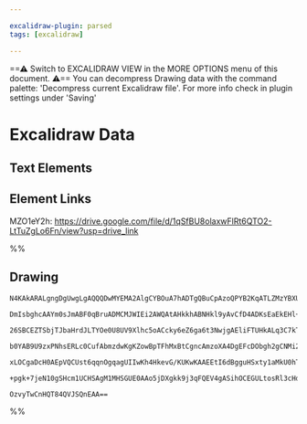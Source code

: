 ```yaml
---

excalidraw-plugin: parsed
tags: [excalidraw]

---
```

==⚠  Switch to EXCALIDRAW VIEW in the MORE OPTIONS menu of this document. ⚠== You can decompress Drawing data with the command palette: 'Decompress current Excalidraw file'. For more info check in plugin settings under 'Saving'



# Excalidraw Data
## Text Elements
## Element Links
MZO1eY2h: https://drive.google.com/file/d/1qSfBU8olaxwFlRt6QTO2-LtTuZgLo6Fn/view?usp=drive_link

%%
## Drawing
```compressed-json
N4KAkARALgngDgUwgLgAQQQDwMYEMA2AlgCYBOuA7hADTgQBuCpAzoQPYB2KqATLZMzYBXUtiRoIACyhQ4zZAHoFAc0JRJQgEYA6bGwC2CgF7N6hbEcK4OCtptbErHALRY8RMpWdx8Q1TdIEfARcZgRmBShcZQUebQBWbQBGGjoghH0EDihmbgBtcDBQMBLoeHF0DM0EYmJcTWDUkshGFnYuNB4ADgBmflLW1k4AOU4xbi6eHgA2HiT4roAWfshC

DmIsbghcAAYm0sJmABF0qBruADMCMJWIEi2AWQAtAHkkhABNHkl9yAvCfD4ADKsEaEkEHl+EGYUFIbAA1ggAOokdTcPiFASwhEIEEwMHoCH3W5wvySDjhXJoJK3NhwXDYNQwbhJHY7W7WZQE9mYiCYbjOeLxHbaADs8VuzLQziSk20ix64tuMLhiIAwmx8GxSFsAMTvA1IW6aBnw5Sk9YarU6iSw6zMemBbJQiion5oLoLbRzHrTaY7Ho7JIzUWi

26SBCEZTSbjTJbaHrdJLTYOe0U8UV9Xlhc5oACcky6eZ6ga6t3NwjgAEliFTUHkALq3C7kTI17gcISAknCdYU5h14rNMqIbg9TEAX2NveIAFFgplsnXG7chHA6mdiCzMzsCzweotM4nbkQOPCttJZPIlGRCIxtMo2GwuQhdAYFP9ggpiAokgBHIELgAIQAVS6TVcEwCgADF8AAJSgaYAEUABUXh4ZwABkoBQoQnmUTC2GmaCbDMBAKAAfiEB0AF5

b0YAB9U9zxPNhsERLc0CufAbmzdwKgKZowBpTFhMxBtCgncAmzoXA4DgEFcDObgh2gCNMi2IhoygfYGEIcigNNCshEtTVtT1C5LKs3TsBEJ0oCrM59BBVUECtcyJH1BBDRsuysgcpzDPY4zTOtLY7Q4B1cHs3zSHsxyMmggFgVBCpoU1YlCggWy4v8hLnOxREUWINFOn6bK/OyfKXJxPECXSyFypy+KnLg4Ro37OsRNKZq8qcl56UZWAWTZJrKoC

xLOCgaDcH0AEpVQCUst6qqnOgqagUIIwKh4HkevG/KUKwKAAEEtI6dBgguHSxty1aMkU0hTritgKAjXBONQTtu2Wg6nNndYTpet6Qk+7ZgdilqMiBuEKBQ8otgtLdyuYbA4UBAANWNpkSKZkyFeJ5gPUMUbRzV8A+WNFmmeUUy6UU4x6Vl93Kown30FTeXoAghAqEU8x2IVM0k26of0NqTOITrEZnXTzRITbtvRPbIHl4gQQQOBuCW0o1YeNgNgB

+pgk+7jeN10gSHcm1UCHSAgM1MHSGUE0AAo5jDXgkk9j3qFQEV4gASihOCEGULtosRl3cHdwM/f3dleDj/2EmDkXfruqAasRAaoHaOtvvwcqW1mhBQ/WJg1mUTnhyyY3c1QWFedubAiC1tAm4QW4OFL7hO9pIQoFPCpO/T0o7AAKwQbAciBHu4H1w2e4aBuza7rKGTzxgUKffAa9KWBR3BdIZ/aKFbJhAx4aPr6uyL3ktXY1frnX4d8FCU7T+33e

OzvyTwCnHQT84QVJSQnEAA==
```
%%